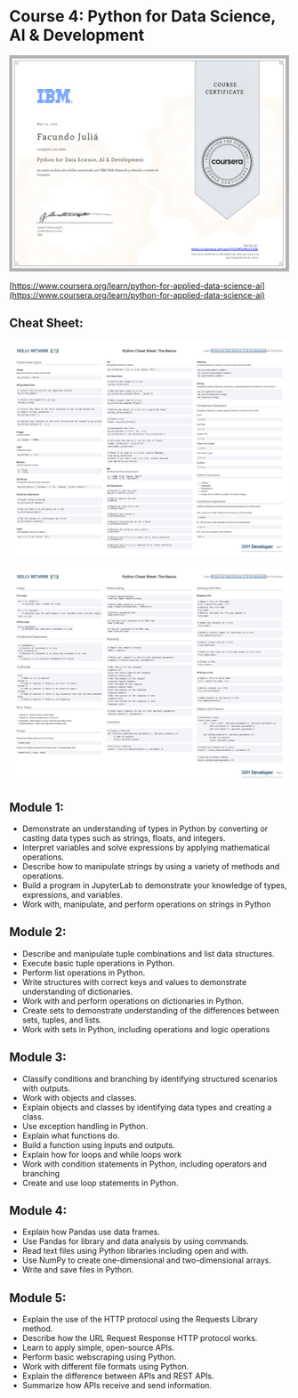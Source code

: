 # Course 4: Python for Data Science, AI & Development

![](https://github.com/FacuJulia/IBM-Data-Science-Professional-Certificate/blob/main/Course%204/img/Certificate%20Course%204.PNG)

[https://www.coursera.org/learn/python-for-applied-data-science-ai](https://www.coursera.org/learn/python-for-applied-data-science-ai)

## Cheat Sheet:

![](https://github.com/FacuJulia/IBM-Data-Science-Professional-Certificate/blob/main/Course%204/img/Python%20Cheat%20Sheet%20-%20The%20Basics%20Coursera_page-0001.jpg)

![](https://github.com/FacuJulia/IBM-Data-Science-Professional-Certificate/blob/main/Course%204/img/Python%20Cheat%20Sheet%20-%20The%20Basics%20Coursera_page-0002.jpg)


## Module 1: 

- Demonstrate an understanding of types in Python by converting or casting data types such as strings, floats, and integers.
- Interpret variables and solve expressions by applying mathematical operations.
- Describe how to manipulate strings by using a variety of methods and operations.
- Build a program in JupyterLab to demonstrate your knowledge of types, expressions, and variables.
- Work with, manipulate, and perform operations on strings in Python

## Module 2:
- Describe and manipulate tuple combinations and list data structures.
- Execute basic tuple operations in Python.
- Perform list operations in Python.
- Write structures with correct keys and values to demonstrate understanding of dictionaries.
- Work with and perform operations on dictionaries in Python.
- Create sets to demonstrate understanding of the differences between sets, tuples, and lists.
- Work with sets in Python, including operations and logic operations

## Module 3:
- Classify conditions and branching by identifying structured scenarios with outputs.
- Work with objects and classes.
- Explain objects and classes by identifying data types and creating a class.
- Use exception handling in Python.
- Explain what functions do.
- Build a function using inputs and outputs.
- Explain how for loops and while loops work
- Work with condition statements in Python, including operators and branching
- Create and use loop statements in Python.

## Module 4:
- Explain how Pandas use data frames.
- Use Pandas for library and data analysis by using commands.
- Read text files using Python libraries including open and with.
- Use NumPy to create one-dimensional and two-dimensional arrays.
- Write and save files in Python.

## Module 5:
- Explain the use of the HTTP protocol using the Requests Library method.
- Describe how the URL Request Response HTTP protocol works.
- Learn to apply simple, open-source APIs.
- Perform basic webscraping using Python.
- Work with different file formats using Python.
- Explain the difference between APIs and REST APIs.
- Summarize how APIs receive and send information.
